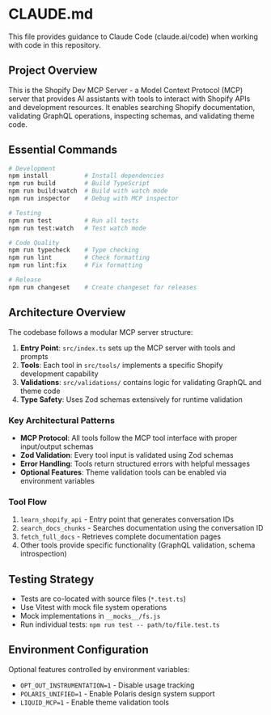 # CLAUDE.md

This file provides guidance to Claude Code (claude.ai/code) when working with code in this repository.

## Project Overview

This is the Shopify Dev MCP Server - a Model Context Protocol (MCP) server that provides AI assistants with tools to interact with Shopify APIs and development resources. It enables searching Shopify documentation, validating GraphQL operations, inspecting schemas, and validating theme code.

## Essential Commands

```bash
# Development
npm install          # Install dependencies
npm run build        # Build TypeScript
npm run build:watch  # Build with watch mode
npm run inspector    # Debug with MCP inspector

# Testing
npm run test         # Run all tests
npm run test:watch   # Test watch mode

# Code Quality
npm run typecheck    # Type checking
npm run lint         # Check formatting
npm run lint:fix     # Fix formatting

# Release
npm run changeset    # Create changeset for releases
```

## Architecture Overview

The codebase follows a modular MCP server structure:

1. **Entry Point**: `src/index.ts` sets up the MCP server with tools and prompts
2. **Tools**: Each tool in `src/tools/` implements a specific Shopify development capability
3. **Validations**: `src/validations/` contains logic for validating GraphQL and theme code
4. **Type Safety**: Uses Zod schemas extensively for runtime validation

### Key Architectural Patterns

- **MCP Protocol**: All tools follow the MCP tool interface with proper input/output schemas
- **Zod Validation**: Every tool input is validated using Zod schemas
- **Error Handling**: Tools return structured errors with helpful messages
- **Optional Features**: Theme validation tools can be enabled via environment variables

### Tool Flow

1. `learn_shopify_api` - Entry point that generates conversation IDs
2. `search_docs_chunks` - Searches documentation using the conversation ID
3. `fetch_full_docs` - Retrieves complete documentation pages
4. Other tools provide specific functionality (GraphQL validation, schema introspection)

## Testing Strategy

- Tests are co-located with source files (`*.test.ts`)
- Use Vitest with mock file system operations
- Mock implementations in `__mocks__/fs.js`
- Run individual tests: `npm run test -- path/to/file.test.ts`

## Environment Configuration

Optional features controlled by environment variables:

- `OPT_OUT_INSTRUMENTATION=1` - Disable usage tracking
- `POLARIS_UNIFIED=1` - Enable Polaris design system support
- `LIQUID_MCP=1` - Enable theme validation tools
